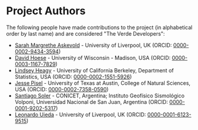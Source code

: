 # Project Authors

The following people have made contributions to the project (in alphabetical
order by last name) and are considered "The Verde Developers":

* [Sarah Margrethe Askevold](https://github.com/SAskevold) - University of Liverpool, UK (ORCID: [0000-0002-9434-3594](https://www.orcid.org/0000-0002-9434-3594))
* [David Hoese](https://github.com/djhoese) - University of Wisconsin - Madison, USA (ORCID: [0000-0003-1167-7829](https://www.orcid.org/0000-0003-1167-7829))
* [Lindsey Heagy](https://github.com/lheagy) - University of California Berkeley, Department of Statistics, USA (ORCID: [0000-0002-1551-5926](https://www.orcid.org/0000-0002-1551-5926))
* [Jesse Pisel](https://github.com/jessepisel) - University of Texas at Austin, College of Natural Sciences, USA (ORCID: [0000-0002-7358-0590](https://www.orcid.org/0000-0002-7358-0590))
* [Santiago Soler](https://github.com/santisoler) - CONICET, Argentina; Instituto Geofísico Sismológico Volponi, Universidad Nacional de San Juan, Argentina (ORCID: [0000-0001-9202-5317](https://www.orcid.org/0000-0001-9202-5317))
* [Leonardo Uieda](https://github.com/leouieda) - University of Liverpool, UK (ORCID: [0000-0001-6123-9515](https://www.orcid.org/0000-0001-6123-9515))
